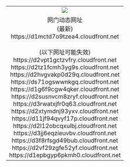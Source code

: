 ﻿<table>
  <tr></tr>
  <tr><td colspan=2 align=center><img src="https://d1mctd7o9tzea4.cloudfront.net/Up/oGate.jpg" /></td></tr>
  <tr><td colspan=2 align=center>网门动态网址<br/>(最新)
<br>https://d1mctd7o9tzea4.cloudfront.net
<br/><br/>(以下网址可能失效)
<br>https://d2vpt1gctzvfry.cloudfront.net
<br>https://d2tz1fcmh3yg9s.cloudfront.net
<br>https://d2hvgvakp0d29q.cloudfront.net
<br>https://ds71ogswwnkgq.cloudfront.net
<br>https://d1g6f9cgw4qker.cloudfront.net
<br>https://d2susnvcm8zryf.cloudfront.net
<br>https://d3rwatxjfr0q63.cloudfront.net
<br>https://d2xtymdnj93yxv.cloudfront.net
<br>https://d11jf94qvyf17p.cloudfront.net
<br>https://d2l12obcqxulbj.cloudfront.net
<br>https://d3jj6eqzieuvbv.cloudfront.net
<br>https://d3f8rfsgd49bub.cloudfront.net
<br>https://d2vf29zgfe52yf.cloudfront.net
<br>https://d1epbgyp6pkmh0.cloudfront.net
    </td>
  </tr>
</table>
